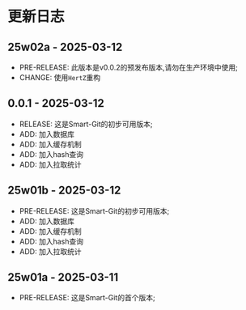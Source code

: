 # 更新日志

25w02a - 2025-03-12
---
- PRE-RELEASE: 此版本是v0.0.2的预发布版本,请勿在生产环境中使用;
- CHANGE: 使用`HertZ`重构

0.0.1 - 2025-03-12
---
- RELEASE: 这是Smart-Git的初步可用版本;
- ADD: 加入数据库
- ADD: 加入缓存机制
- ADD: 加入hash查询
- ADD: 加入拉取统计

25w01b - 2025-03-12
---
- PRE-RELEASE: 这是Smart-Git的初步可用版本;
- ADD: 加入数据库
- ADD: 加入缓存机制
- ADD: 加入hash查询
- ADD: 加入拉取统计

25w01a - 2025-03-11
---
- PRE-RELEASE: 这是Smart-Git的首个版本;